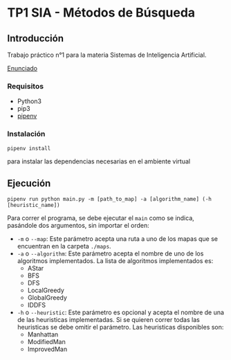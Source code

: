 
# TP1 SIA - Métodos de Búsqueda

## Introducción

Trabajo práctico n°1 para la materia Sistemas de Inteligencia Artificial.

[Enunciado](docs/SIA_TP1.pdf)

### Requisitos

- Python3
- pip3
- [pipenv](https://pypi.org/project/pipenv/)

### Instalación

```sh
pipenv install
```

para instalar las dependencias necesarias en el ambiente virtual

## Ejecución

```
pipenv run python main.py -m [path_to_map] -a [algorithm_name] (-h [heuristic_name])
```

Para correr el programa, se debe ejecutar el `main` como se indica, pasándole dos argumentos, sin importar el orden:

- `-m` o `--map`: Este parámetro acepta una ruta a uno de los mapas que se encuentran en la carpeta `./maps`.
- `-a` o `--algorithm`: Este parámetro acepta el nombre de uno de los algoritmos implementados. La lista de algoritmos implementados es:
  - AStar
  - BFS
  - DFS
  - LocalGreedy
  - GlobalGreedy
  - IDDFS
- `-h` o `--heuristic`: Este parámetro es opcional y acepta el nombre de una de las heuristicas implementadas. Si se quieren correr todas las heuristicas se debe omitir el parámetro. Las heuristicas disponibles son:
  - Manhattan
  - ModifiedMan
  - ImprovedMan